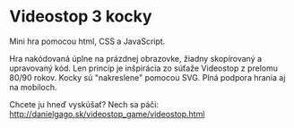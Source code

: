 # Videostop 3 kocky
Mini hra pomocou html, CSS a JavaScript.

Hra nakódovaná úplne na prázdnej obrazovke, žiadny skopírovaný a upravovaný kód. Len princíp je inšpirácia zo súťaže Videostop z prelomu 80/90 rokov. Kocky sú "nakreslene" pomocou SVG. Plná podpora hrania aj na mobiloch.  
  
  
  Chcete ju hneď vyskúšať? Nech sa páči:  
  http://danielgago.sk/videostop_game/videostop.html
